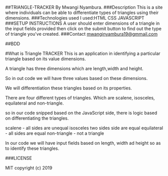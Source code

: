 \##TRIANGLE-TRACKER
By Mwangi Nyambura.
\###Description
This is a site where individuals can be able to differentiate types of triangles using their dimensions.
\###Technologies used
I used:HTML
       CSS
       JAVASCRIPT
\###SETUP INSTRUCTIONS
A user should enter dimensions of a triangle in the input fields provided then click on the submit button to find out the type of triangle you've created.
\###Contact
mwanginyambura19@gmmail.com

\##BDD

\#What is Triangle TRACKER
This is an application in identifying a particular triangle based on its value dimensions.

A triangle has three dimensions which are length,width and height.

So in out code we will have three values based on these dimensions.

We will differentiation these triangles based on its properties.

There are four different types of triangles.
Which are scalene, isosceles, equilateral and non-triangle.

so in our code snipped based on the JavaScript side, there is logic based on differentiating the triangles.

scalene - all sides are unequal
isosceles  two sides side are equal
equilateral - all sides are equal
non-triangle - not a triangle

In our code we will have input fields based on length, width ad height so as to identify these triangles.

\###LICENSE

MIT
copyright (c) 2019

